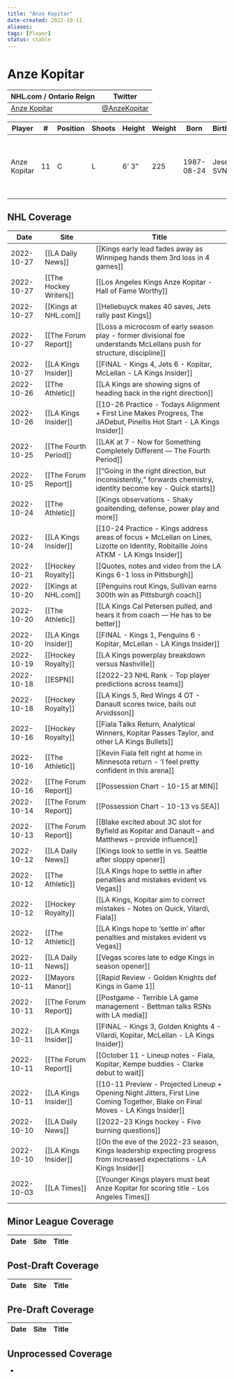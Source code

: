 ```yaml
---
title: "Anze Kopitar"
date-created: 2022-10-11
aliases: 
tags: [Player]
status: stable
---
```


# Anze Kopitar

NHL.com / Ontario Reign | Twitter
-|-
[Anze Kopitar](https://www.nhl.com/player/anze-kopitar-8471685) | [@AnzeKopitar](https://twitter.com/AnzeKopitar)

Player | \# | Position | Shoots | Height | Weight | Born | Birthplace | Draft 
-|-|-|-|-|-|-|-|-
Anze Kopitar | 11 | C | L | 6' 3" | 225 | 1987-08-24 | Jesenice, SVN | 2005 LAK, 1st rd, 11th pk (11th overall)




## NHL  Coverage
| Date       | Site                   | Title                                                                                                                                |
| ---------- | ---------------------- | ------------------------------------------------------------------------------------------------------------------------------------ |
| 2022-10-27 | [[LA Daily News]] | [[Kings early lead fades away as Winnipeg hands them 3rd loss in 4 games]]                                                                                                        |
| 2022-10-27 | [[The Hockey Writers]] | [[Los Angeles Kings Anze Kopitar - Hall of Fame Worthy]]                                                                             |
| 2022-10-27 | [[Kings at NHL.com]]   | [[Hellebuyck makes 40 saves, Jets rally past Kings]]                                                                                 |
| 2022-10-27 | [[The Forum Report]]   | [[Loss a microcosm of early season play - former divisional foe understands McLellans push for structure, discipline]]               |
| 2022-10-27 | [[LA Kings Insider]]   | [[FINAL - Kings 4, Jets 6 - Kopitar, McLellan - LA Kings Insider]]                                                                   |
| 2022-10-26 | [[The Athletic]]       | [[LA Kings are showing signs of heading back in the right direction]]                                                                |
| 2022-10-26 | [[LA Kings Insider]]   | [[10-26 Practice - Todays Alignment + First Line Makes Progress, The JADebut, Pinellis Hot Start - LA Kings Insider]]                |
| 2022-10-25 | [[The Fourth Period]]  | [[LAK at 7 - Now for Something Completely Different — The Fourth Period]]                                                            |
| 2022-10-25 | [[The Forum Report]]   | [[“Going in the right direction, but inconsistently,” forwards chemistry, identity become key - Quick starts]]                       |
| 2022-10-24 | [[The Athletic]]       | [[Kings observations - Shaky goaltending, defense, power play and more]]                                                             |
| 2022-10-24 | [[LA Kings Insider]]   | [[10-24 Practice - Kings address areas of focus + McLellan on Lines, Lizotte on Identity, Robitaille Joins ATKM - LA Kings Insider]] |
| 2022-10-21 | [[Hockey Royalty]]     | [[Quotes, notes and video from the LA Kings 6-1 loss in Pittsburgh]]                                                                 |
| 2022-10-20 | [[Kings at NHL.com]]   | [[Penguins rout Kings, Sullivan earns 300th win as Pittsburgh coach]]                                                                |
| 2022-10-20 | [[The Athletic]]       | [[LA Kings Cal Petersen pulled, and hears it from coach — He has to be better]]                                                      |
| 2022-10-20 | [[LA Kings Insider]]   | [[FINAL - Kings 1, Penguins 6 - Kopitar, McLellan - LA Kings Insider]]                                                               |
| 2022-10-19 | [[Hockey Royalty]]     | [[LA Kings powerplay breakdown versus Nashville]]                                                                                    |
| 2022-10-18 | [[ESPN]]               | [[2022-23 NHL Rank - Top player predictions across teams]]                                                                           |
| 2022-10-18 | [[Hockey Royalty]]     | [[LA Kings 5, Red Wings 4 OT - Danault scores twice, bails out Arvidsson]]                                                           |
| 2022-10-16 | [[Hockey Royalty]]     | [[Fiala Talks Return, Analytical Winners, Kopitar Passes Taylor, and other LA Kings Bullets]]                                        |
| 2022-10-16 | [[The Athletic]]       | [[Kevin Fiala felt right at home in Minnesota return - ‘I feel pretty confident in this arena]]                                      |
| 2022-10-16 | [[The Forum Report]]   | [[Possession Chart - 10-15 at MIN]]                                                                                                  |
| 2022-10-14 | [[The Forum Report]]   | [[Possession Chart - 10-13 vs SEA]]                                                                                                  |
| 2022-10-13 | [[The Forum Report]]   | [[Blake excited about 3C slot for Byfield as Kopitar and Danault – and Matthews – provide influence]]                                |
| 2022-10-12 | [[LA Daily News]]      | [[Kings look to settle in vs. Seattle after sloppy opener]]                                                                          |
| 2022-10-12 | [[The Athletic]]       | [[LA Kings hope to settle in after penalties and mistakes evident vs Vegas]]                                                         |
| 2022-10-12 | [[Hockey Royalty]]     | [[LA Kings, Kopitar aim to correct mistakes - Notes on Quick, Vilardi, Fiala]]                                                       |
| 2022-10-12 | [[The Athletic]]       | [[LA Kings hope to ‘settle in’ after penalties and mistakes evident vs Vegas]]                                                       |
| 2022-10-11 | [[LA Daily News]]      | [[Vegas scores late to edge Kings in season opener]]                                                                                 |
| 2022-10-11 | [[Mayors Manor]]       | [[Rapid Review - Golden Knights def Kings in Game 1]]                                                                                |
| 2022-10-11 | [[The Forum Report]]   | [[Postgame - Terrible LA game management - Bettman talks RSNs with LA media]]                                                        |
| 2022-10-11 | [[LA Kings Insider]]   | [[FINAL - Kings 3, Golden Knights 4 - Vilardi, Kopitar, McLellan - LA Kings Insider]]                                                |
| 2022-10-11 | [[The Forum Report]]   | [[October 11 - Lineup notes - Fiala, Kopitar, Kempe buddies - Clarke debut to wait]]                                                 |
| 2022-10-11 | [[LA Kings Insider]]   | [[10-11 Preview - Projected Lineup + Opening Night Jitters, First Line Coming Together, Blake on Final Moves - LA Kings Insider]]    |
| 2022-10-10 | [[LA Daily News]]      | [[2022-23 Kings hockey - Five burning questions]]                                                                                    |
| 2022-10-10 | [[LA Kings Insider]]   | [[On the eve of the 2022-23 season, Kings leadership expecting progress from increased expectations - LA Kings Insider]]             |
| 2022-10-03 | [[LA Times]]           | [[Younger Kings players must beat Anze Kopitar for scoring title - Los Angeles Times]]                                               |



## Minor League Coverage
Date | Site |  Title
---|---|---



## Post-Draft Coverage
Date | Site |  Title
---|---|---



## Pre-Draft Coverage
Date | Site |  Title
---|---|---


## Unprocessed Coverage
- 
